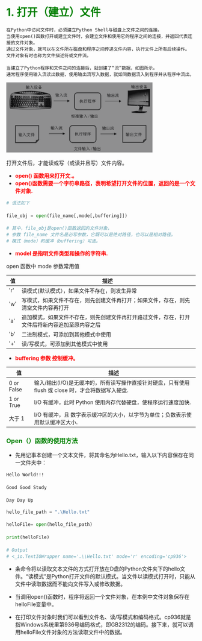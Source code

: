 # **<font color="green"> 1. 打开（建立）文件 </font>**

    在Python中访问文件时，必须建立Python Shell与磁盘上文件之间的连接。
    当使用open()函数打开或建立文件时，会建立文件和使用它的程序之间的连接，并返回代表连接的文件对象。
    通过文件对象，就可以在文件所在磁盘和程序之间传递文件内容，执行文件上所有后续操作。
    文件对象有时也称为文件描述符或文件流。

    当建立了Python程序和文件之间的连接后，就创建了“流”数据，如图所示。
    通常程序使用输入流读出数据，使用输出流写入数据，就如同数据流入到程序并从程序中流出。

![File Input/Output String](./00.Picture/00.png)

打开文件后，才能读或写（或读并且写）文件内容。

- **<font color="red"> open()  函数用来打开文.。</font>**
- **<font color="red"> open()函数需要一个字符串路径，表明希望打开文件的位置，返回的是一个文件对象. </font>**

```python
# 语法如下

file_obj = open(file_name[,mode[,buffering]])

# 其中，file_obj是open()函数返回的文件对象，
# 参数 file_name 文件名是必写参数，它既可以是绝对路径，也可以是相对路径。
# 模式（mode）和缓冲（buffering）可选。
```

- **<font color="red"> model 是指明文件类型和操作的字符串.</font>**

open 函数中 mode 参数常用值

|值|描述|       
|--|---|
| 'r' | 读模式(默认模式），如果文件不存在，则发生异常|
| 'w' | 写模式，如果文件不存在，则先创建文件再打开；如果文件，存在，则先清空文件内容再打开|
| 'a' | 追加模式，如果文件不存在，则先创建文件再打开路过文件，存在，打开文件后将新内容追加至原内容之后|
| 'b' | 二进制模式，可添加到其他模式中使用|
| '+' | 读/写模式，可添加到其他模式中使用|


- **<font color="red"> buffering 参数 控制缓冲。</font>**

|值|描述|       
|--|---|
|0 or False| 输入/输出(I/O)是无缓冲的，所有读写操作直接针对硬盘，只有使用 flush 或 close 时，才会将数据写入硬盘.|
|1 or True| I/O 有缓冲，此时 Python 使用内存代替硬盘，使程序运行速度加快.|
|大于 1| I/O 有缓冲，且 数字表示缓冲区的大小，以字节为单位；负数表示使用默认缓冲区大小.|


### **<font color="green"> Open（）函数的使用方法 </font>**

- 先用记事本创建一个文本文件，将其命名为Hello.txt，输入以下内容保存在同一文件夹中：

``` Hello.txt
Hello World!!!

Good Good Study

Day Day Up
```
  
```python
hello_file_path = ".\Hello.txt"

helloFile= open(hello_file_path)

print(helloFile)

# Output
# <_io.TextIOWrapper name='.\\Hello.txt' mode='r' encoding='cp936'>
```

- 条命令将以读取文本文件的方式打开放在D盘的Python文件夹下的hello文件。“读模式”是Python打开文件的默认模式。当文件以读模式打开时，只能从文件中读取数据而不能向文件写入或修改数据。

- 当调用open()函数时，程序将返回一个文件对象，在本例中文件对象保存在helloFile变量中。

- 在打印文件对象时我们可以看到文件名、读/写模式和编码格式。cp936就是指Windows系统里第936号编码格式，即GB2312的编码。接下来，就可以调用helloFile文件对象的方法读取文件中的数据。